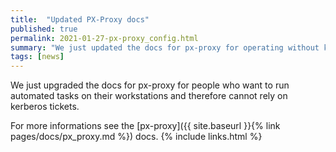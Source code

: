 ```yaml
---
title:  "Updated PX-Proxy docs"
published: true
permalink: 2021-01-27-px-proxy_config.html
summary: "We just updated the docs for px-proxy for operating without kerberos tickets."
tags: [news]
---
```


We just upgraded the docs for px-proxy for people who want to run automated tasks on their workstations and therefore cannot rely on kerberos tickets.

For more informations see the [px-proxy]({{ site.baseurl }}{% link pages/docs/px_proxy.md %}) docs.
{% include links.html %}
